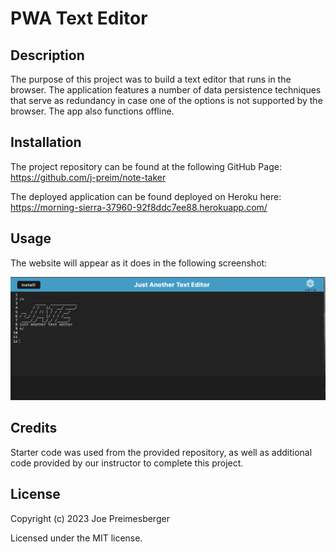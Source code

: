 # PWA Text Editor

## Description

The purpose of this project was to build a text editor that runs in the browser. The application features a number of data persistence techniques that serve as redundancy in case one of the options is not supported by the browser. The app also functions offline.


## Installation

The project repository can be found at the following GitHub Page: https://github.com/j-preim/note-taker

The deployed application can be found deployed on Heroku here: https://morning-sierra-37960-92f8ddc7ee88.herokuapp.com/

## Usage

The website will appear as it does in the following screenshot:

![PWA Text Editor](./assets/images/screenshot.png)

## Credits

Starter code was used from the provided repository, as well as additional code provided by our instructor to complete this project.

## License

Copyright (c) 2023 Joe Preimesberger

Licensed under the MIT license.